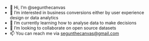 - 👋 Hi, I’m @segunthecanvas
- 👀 I’m interested in business conversions either by user experience design or data analytics
- 🌱 I’m currently learning how to analyse data to make decisions
- 💞️ I’m looking to collaborate on open source datasets
- 📫 You can reach me via segunthecanvas@gmail.com

<!---
segunthecanvas/segunthecanvas is a ✨ special ✨ repository because its `README.md` (this file) appears on your GitHub profile.
You can click the Preview link to take a look at your changes.
--->
